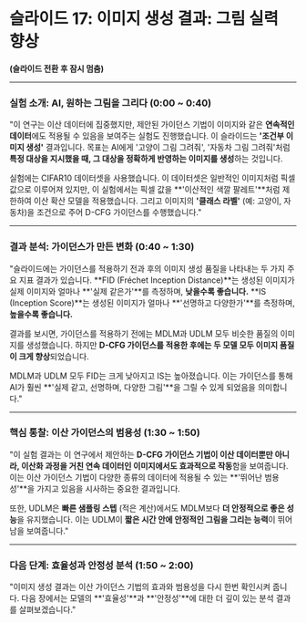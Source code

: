 # 슬라이드 17: 이미지 생성 결과: 그림 실력 향상

**(슬라이드 전환 후 잠시 멈춤)**

---

### **실험 소개: AI, 원하는 그림을 그리다 (0:00 ~ 0:40)**

"이 연구는 이산 데이터에 집중했지만, 제안된 가이던스 기법이 이미지와 같은 **연속적인 데이터**에도 적용될 수 있음을 보여주는 실험도 진행했습니다. 이 슬라이드는 **'조건부 이미지 생성'** 결과입니다. 목표는 AI에게 '고양이 그림 그려줘', '자동차 그림 그려줘'처럼 **특정 대상을 지시했을 때, 그 대상을 정확하게 반영하는 이미지를 생성**하는 것입니다.

실험에는 CIFAR10 데이터셋을 사용했습니다. 이 데이터셋은 일반적인 이미지처럼 픽셀 값으로 이루어져 있지만, 이 실험에서는 픽셀 값을 **'이산적인 색깔 팔레트'**처럼 제한하여 이산 확산 모델을 적용했습니다. 그리고 이미지의 **'클래스 라벨'** (예: 고양이, 자동차)을 조건으로 주어 D-CFG 가이던스를 수행했습니다."

---

### **결과 분석: 가이던스가 만든 변화 (0:40 ~ 1:30)**

"슬라이드에는 가이던스를 적용하기 전과 후의 이미지 생성 품질을 나타내는 두 가지 주요 지표 결과가 있습니다. **FID (Fréchet Inception Distance)**는 생성된 이미지가 실제 이미지와 얼마나 **'실제 같은가'**를 측정하며, **낮을수록 좋습니다.** **IS (Inception Score)**는 생성된 이미지가 얼마나 **'선명하고 다양한가'**를 측정하며, **높을수록 좋습니다.**

결과를 보시면, 가이던스를 적용하기 전에는 MDLM과 UDLM 모두 비슷한 품질의 이미지를 생성했습니다. 하지만 **D-CFG 가이던스를 적용한 후에는 두 모델 모두 이미지 품질이 크게 향상**되었습니다.

MDLM과 UDLM 모두 FID는 크게 낮아지고 IS는 높아졌습니다. 이는 가이던스를 통해 AI가 훨씬 **'실제 같고, 선명하며, 다양한 그림'**을 그릴 수 있게 되었음을 의미합니다."

---

### **핵심 통찰: 이산 가이던스의 범용성 (1:30 ~ 1:50)**

"이 실험 결과는 이 연구에서 제안하는 **D-CFG 가이던스 기법이 이산 데이터뿐만 아니라, 이산화 과정을 거친 연속 데이터인 이미지에서도 효과적으로 작동**함을 보여줍니다. 이는 이산 가이던스 기법이 다양한 종류의 데이터에 적용될 수 있는 **'뛰어난 범용성'**을 가지고 있음을 시사하는 중요한 결과입니다.

또한, UDLM은 **빠른 샘플링 스텝** (적은 계산)에서도 MDLM보다 **더 안정적으로 좋은 성능**을 유지했습니다. 이는 UDLM이 **짧은 시간 안에 안정적인 그림을 그리는 능력**이 뛰어남을 보여줍니다."

---

### **다음 단계: 효율성과 안정성 분석 (1:50 ~ 2:00)**

"이미지 생성 결과는 이산 가이던스 기법의 효과와 범용성을 다시 한번 확인시켜 줍니다. 다음 장에서는 모델의 **'효율성'**과 **'안정성'**에 대한 더 깊이 있는 분석 결과를 살펴보겠습니다."
